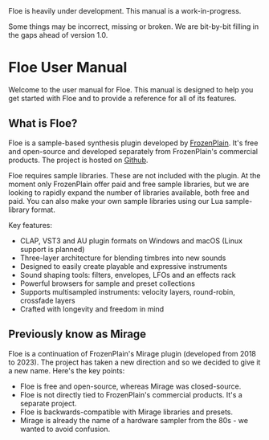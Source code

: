 <!--
SPDX-FileCopyrightText: 2024 Sam Windell
SPDX-License-Identifier: GPL-3.0-or-later
-->

<div class="warning">
Floe is heavily under development. This manual is a work-in-progress.

Some things may be incorrect, missing or broken. We are bit-by-bit filling in the gaps ahead of version 1.0.

</div>

# Floe User Manual

Welcome to the user manual for Floe. This manual is designed to help you get started with Floe and to provide a reference for all of its features.

## What is Floe?
Floe is a sample-based synthesis plugin developed by [FrozenPlain](https://frozenplain.com). It's free and open-source and developed separately from FrozenPlain's commercial products. The project is hosted on [Github](https://github.com/Floe-Synth/Floe).

Floe requires sample libraries. These are not included with the plugin. At the moment only FrozenPlain offer paid and free sample libraries, but we are looking to rapidly expand the number of libraries available, both free and paid. You can also make your own sample libraries using our Lua sample-library format.

Key features:
- CLAP, VST3 and AU plugin formats on Windows and macOS (Linux support is planned)
- Three-layer architecture for blending timbres into new sounds
- Designed to easily create playable and expressive instruments
- Sound shaping tools: filters, envelopes, LFOs and an effects rack
- Powerful browsers for sample and preset collections
- Supports multisampled instruments: velocity layers, round-robin, crossfade layers
- Crafted with longevity and freedom in mind

## Previously know as Mirage
Floe is a continuation of FrozenPlain's Mirage plugin (developed from 2018 to 2023). The project has taken a new direction and so we decided to give it a new name. Here's the key points:
- Floe is free and open-source, whereas Mirage was closed-source.
- Floe is not directly tied to FrozenPlain's commercial products. It's a separate project.
- Floe is backwards-compatible with Mirage libraries and presets.
- Mirage is already the name of a hardware sampler from the 80s - we wanted to avoid confusion.

